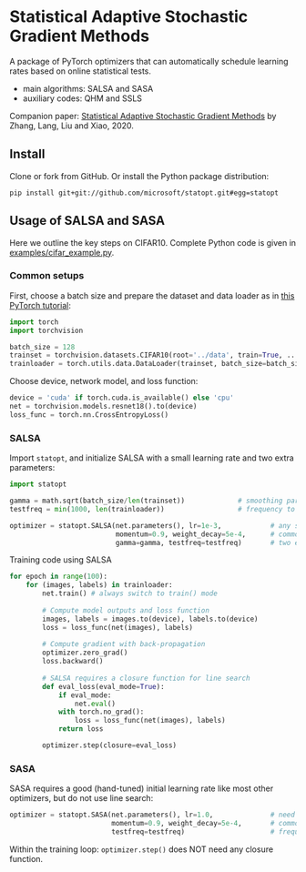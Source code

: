 # Statistical Adaptive Stochastic Gradient Methods

A package of PyTorch optimizers that can automatically schedule learning rates based on online statistical tests.

* main algorithms: SALSA and SASA
* auxiliary codes: QHM and SSLS

Companion paper: [Statistical Adaptive Stochastic Gradient Methods](https://www.microsoft.com/en-us/research/publication/statistical-adaptive-stochastic-gradient-methods) by Zhang, Lang, Liu and Xiao, 2020.

## Install

Clone or fork from GitHub. Or install the Python package distribution:

    pip install git+git://github.com/microsoft/statopt.git#egg=statopt

## Usage of SALSA and SASA

Here we outline the key steps on CIFAR10.
Complete Python code is given in [examples/cifar_example.py](examples/cifar_example.py). 

### Common setups

First, choose a batch size and prepare the dataset and data loader as in [this PyTorch tutorial](https://pytorch.org/tutorials/beginner/blitz/cifar10_tutorial.html):

```python
import torch
import torchvision

batch_size = 128
trainset = torchvision.datasets.CIFAR10(root='../data', train=True, ...)
trainloader = torch.utils.data.DataLoader(trainset, batch_size=batch_size, ...)
```

Choose device, network model, and loss function:

```python
device = 'cuda' if torch.cuda.is_available() else 'cpu'
net = torchvision.models.resnet18().to(device)
loss_func = torch.nn.CrossEntropyLoss()
```

### SALSA
Import ```statopt```, and initialize SALSA with a small learning rate and two extra parameters:

```python
import statopt

gamma = math.sqrt(batch_size/len(trainset))             # smoothing parameter for line search
testfreq = min(1000, len(trainloader))                  # frequency to perform statistical test 

optimizer = statopt.SALSA(net.parameters(), lr=1e-3,            # any small initial learning rate 
                          momentum=0.9, weight_decay=5e-4,      # common choices for CIFAR10/100
                          gamma=gamma, testfreq=testfreq)       # two extra parameters for SALSA
```

Training code using SALSA

```python
for epoch in range(100):
    for (images, labels) in trainloader:
        net.train()	# always switch to train() mode
    
        # Compute model outputs and loss function 
        images, labels = images.to(device), labels.to(device)
        loss = loss_func(net(images), labels)
    
        # Compute gradient with back-propagation 
        optimizer.zero_grad()
        loss.backward()
    
        # SALSA requires a closure function for line search
        def eval_loss(eval_mode=True):
            if eval_mode:
                net.eval()
            with torch.no_grad():
                loss = loss_func(net(images), labels)
            return loss

        optimizer.step(closure=eval_loss)

```

### SASA

SASA requires a good (hand-tuned) initial learning rate like most other optimizers, but do not use line search:

```python
optimizer = statopt.SASA(net.parameters(), lr=1.0,              # need a good initial learning rate 
                         momentum=0.9, weight_decay=5e-4,       # common choices for CIFAR10/100
                         testfreq=testfreq)                     # frequency for statistical tests
```

Within the training loop: ```optimizer.step()``` does NOT need any closure function.
